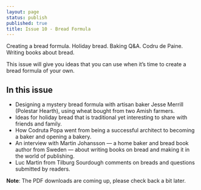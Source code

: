 ```yaml
---
layout: page
status: publish
published: true
title: Issue 10 - Bread Formula
---
```


Creating a bread formula. Holiday bread. Baking Q&A. Codru de Paine. Writing books about bread.

This issue will give you ideas that you can use when it’s time to create a bread formula of your own.

## In this issue

-   Designing a mystery bread formula with artisan baker Jesse Merrill (Polestar Hearth), using wheat bought from two Amish farmers.
-   Ideas for holiday bread that is traditional yet interesting to share with friends and family.
-   How Codruta Popa went from being a successful architect to becoming a baker and opening a bakery.
-   An interview with Martin Johansson — a home baker and bread book author from Sweden — about writing books on bread and making it in the world of publishing.
-   Luc Martin from Tilburg Sourdough comments on breads and questions submitted by readers.

**Note**: The PDF downloads are coming up, please check back a bit later.
